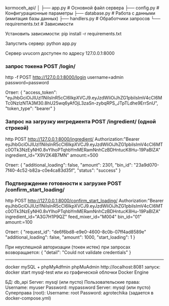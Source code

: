 kormoceh_api/
│
├── app.py                # Основной файл сервера
├── config.py             # Конфигурационные параметры
├── database.py           # Работа с данными (имитация базы данных)
├── handlers.py           # Обработчики запросов
└── requirements.txt      # Зависимости


Установить зависимости:
pip install -r requirements.txt

Запустить сервер:
python app.py

Сервер uvucorn доступен по адресу 127.0.0.1:8000

### запрос токена POST /login/
http -f POST http://127.0.0.1:8000/login username=admin password=password

Ответ:
{
    "access_token": "eyJhbGciOiJIUzI1NiIsInR5cCI6IkpXVCJ9.eyJzdWIiOiJhZG1pbiIsImV4cCI6MTc0NzIzNTA3M30.8hU25wq6yAfOjL3zaSn-zybqRPS_JTpTLdhe9ErrSnU",
    "token_type": "bearer"
}



### Запрос на загрузку ингредиента POST /ingredient/ (одной строкой)
http POST http://127.0.0.1:8000/ingredient/ Authorization:"Bearer eyJhbGciOiJIUzI1NiIsInR5cCI6IkpXVCJ9.eyJzdWIiOiJhZG1pbiIsImV4cCI6MTc0OTk3NzEyNH0.8vYIhoPTqhbYmMERamNnhCzBDHntucK8Hu-19PaBIZA" ingredient_id="X9V2K4B7MN" amount:=500

Ответ:
{
    "additional_loading": false,
    "amount": 2301,
    "bin_id": "23a9d070-7f40-4c52-b82a-c0e4ca83d35f",
    "status": "success"
}

### Подтверждение готовности к загрузке POST /confirm_start_loading/
http POST http://127.0.0.1:8000/confirm_start_loading/ Authorization:"Bearer eyJhbGciOiJIUzI1NiIsInR5cCI6IkpXVCJ9.eyJzdWIiOiJhZG1pbiIsImV4cCI6MTc0OTk3NzEyNH0.8vYIhoPTqhbYmMERamNnhCzBDHntucK8Hu-19PaBIZA" ingredient_id="A3G7H1P9QZ" feed_mixer_id="M004" bin_id="01" amount:=100

Ответ:
{
    "request_id": "de6f6bd8-e9e0-4600-8c0b-07ff4ad8589e"
    "additional_loading": false,
    "amount": 1000,
    "start_loading": 1
}



При неуспешной авторизации (токен истек) при запросах возворащается:
{
    "detail": "Could not validate credentials"
}

---------------------------------------------------------------------

docker mySQL + phpMyAdfmin
phpMuAdmin    http://localhost:8081
запуск:
docker start mysql-test
или из графической облочки Docker Engine


БД:     db_api
Server: mysql (или пусто)
    Пользовательские права:
            Username: myuser
            Password: mypassword
            Server: mysql (или пусто)
    Суперправа (root):
            Username: root
            Password: agrotechika (задается  в docker-compose.yml)

